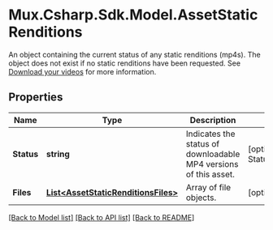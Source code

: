 # Mux.Csharp.Sdk.Model.AssetStaticRenditions
An object containing the current status of any static renditions (mp4s). The object does not exist if no static renditions have been requested. See [Download your videos](https://docs.mux.com/guides/video/download-your-videos) for more information.

## Properties

Name | Type | Description | Notes
------------ | ------------- | ------------- | -------------
**Status** | **string** | Indicates the status of downloadable MP4 versions of this asset. | [optional] [default to StatusEnum.Disabled]
**Files** | [**List&lt;AssetStaticRenditionsFiles&gt;**](AssetStaticRenditionsFiles.md) | Array of file objects. | [optional] 

[[Back to Model list]](../README.md#documentation-for-models) [[Back to API list]](../README.md#documentation-for-api-endpoints) [[Back to README]](../README.md)

